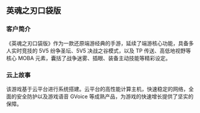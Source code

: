 ## 英魂之刃口袋版
### 客户简介
《英魂之刃口袋版》作为一款还原端游经典的手游，延续了端游核心功能，具备多人实时竞技的 5V5 纷争圣坛、5V5 决战之谷模式，以及 TP 传送、高低地视野等核心 MOBA 元素，囊括了战争迷雾、插眼、装备主动技能等精彩设定。
### 云上故事
该游戏基于云平台进行系统搭建。云平台的高性能计算主机，快速稳定的网络，全面的安全防护以及游戏语音 GVoice 等成熟产品，为游戏的快速增长提供了坚实的保障。
